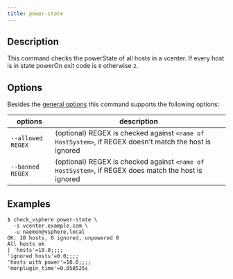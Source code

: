 ```yaml
---
title: power-state
---
```


## Description

This command checks the powerState of all hosts in a vcenter. If every host is in state powerOn exit code is `0` otherwise `2`.

## Options

Besides the [general options](../../general-options/) this command supports the following
options:

| options | description |
|---|---|
| `--allowed REGEX` | (optional) REGEX is checked against `<name of HostSystem>`, if REGEX doesn't match the host is ignored |
| `--banned REGEX` | (optional) REGEX is checked against `<name of HostSystem>`, if REGEX does match the host is ignored |

## Examples

```
$ check_vsphere power-state \
  -s vcenter.example.com \
  -u naemon@vsphere.local
OK: 10 hosts, 0 ignored, unpowered 0
All hosts ok
| 'hosts'=10.0;;;;
'ignored hosts'=0.0;;;;
'hosts with power'=10.0;;;;
'monplugin_time'=0.058525s
```
